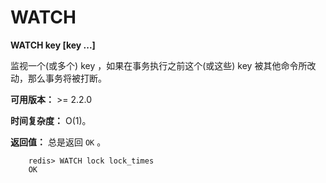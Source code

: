 # WATCH


**WATCH key [key ...]**

监视一个(或多个) key ，如果在事务执行之前这个(或这些) key 被其他命令所改动，那么事务将被打断。

**可用版本：**
    >= 2.2.0

**时间复杂度：**
    O(1)。

**返回值：**
    总是返回 ``OK`` 。

```
    redis> WATCH lock lock_times
    OK
```